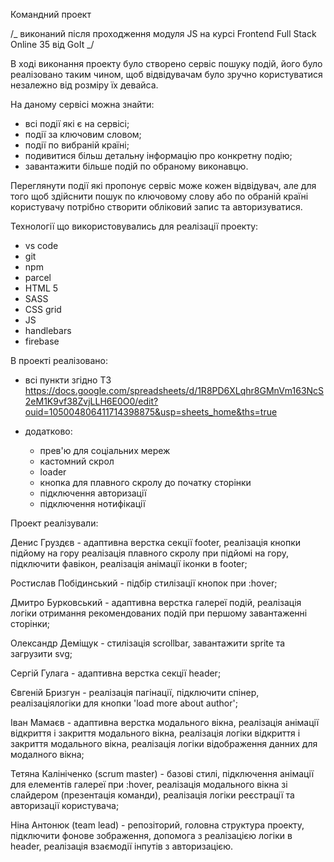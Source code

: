 Командний проект

/_ виконаний після проходження модуля JS на курсі Frontend Full Stack Online 35 від GoIt _/

В ході виконання проекту було створено сервіс пошуку подій, його було реалізовано таким чином,
щоб відвідувачам було зручно користуватися незалежно від розміру їх девайса.

На даному сервісі можна знайти:

- всі події які є на сервісі;
- події за ключовим словом;
- події по вибраній країні;
- подивитися більш детальну інформацію про конкретну подію;
- завантажити більше подій по обраному виконавцю.

Переглянути події які пропонує сервіс може кожен відвідувач, але для того щоб здійснити
пошук по ключовому слову або по обраній країні користувачу потрібно створити обліковий
запис та авторизуватися.

Технології що використовувались для реалізації проекту:

- vs code
- git
- npm
- parcel
- HTML 5
- SASS
- CSS grid
- JS
- handlebars
- firebase

В проекті реалізовано:

- всі пункти згідно ТЗ
  https://docs.google.com/spreadsheets/d/1R8PD6XLqhr8GMnVm163NcS2eM1K9vf38ZvjLLH6E0O0/edit?ouid=105004806411714398875&usp=sheets_home&ths=true

- додатково:

  - прев'ю для соціальних мереж
  - кастомний скрол
  - loader
  - кнопка для плавного скролу до початку сторінки
  - підключення авторизації
  - підключення нотифікації

Проект реалізували:

Денис Груздєв - адаптивна верстка секції footer, реалізація кнопки підйому на гору
реалізація плавного скролу при підйомі на гору, підключити фавікон, реалізація
анімації іконки в footer;

Ростислав Побідинський - підбір стилізації кнопок при :hover;

Дмитро Бурковський - адаптивна верстка галереї подій, реалізація логіки
отримання рекомендованих подій при першому завантаженні сторінки;

Олександр Деміщук - стилізація scrollbar, завантажити sprite та загрузити svg;

Сергій Гулага - адаптивна верстка секції header;

Євгеній Бризгун - реалізація пагінації, підключити спінер, реалізаціялогіки для
кнопки 'load more about author';

Іван Мамаєв - адаптивна верстка модального вікна, реалізація анімації відкриття і
закриття модального вікна, реалізація логіки відкриття і закриття
модального вікна, реалізація логіки відображення данних для модалного
вікна;

Тетяна Калініченко (scrum master) - базові стилі, підключення анімації для елементів
галереї при :hover, реалізація модального вікна зі слайдером (презентація команди),
реалізація логіки реєстрації та авторизації користувача;

Ніна Антонюк (team lead) - репозіторий, головна структура проекту, підключити фонове
зображення, дoпомога з реалізацією логіки в header, реалізація взаємодії інпутів з
авторизацією.

